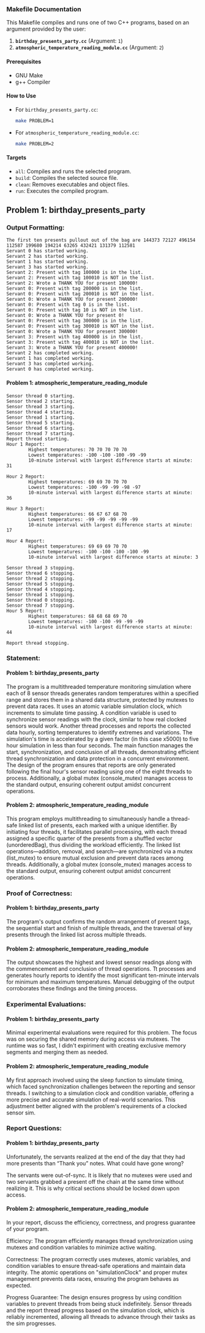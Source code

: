 ### Makefile Documentation

This Makefile compiles and runs one of two C++ programs, based on an argument provided by the user:

1. **`birthday_presents_party.cc`** (Argument: `1`)
2. **`atmospheric_temperature_reading_module.cc`** (Argument: `2`)

#### Prerequisites

- GNU Make
- g++ Compiler

#### How to Use

- For `birthday_presents_party.cc`:
  ```sh
  make PROBLEM=1
  ```
- For `atmospheric_temperature_reading_module.cc`:
  ```sh
  make PROBLEM=2
  ```

#### Targets

- `all`: Compiles and runs the selected program.
- `build`: Compiles the selected source file.
- `clean`: Removes executables and object files.
- `run`: Executes the compiled program.

## Problem 1: birthday_presents_party

### Output Formatting:

```
The first ten presents pullout out of the bag are 144373 72127 496154 112587 199680 194214 63265 432421 131379 112581 
Servant 0 has started working.
Servant 2 has started working.
Servant 1 has started working.
Servant 3 has started working.
Servant 2: Present with tag 100000 is in the list.
Servant 2: Present with tag 100010 is NOT in the list.
Servant 2: Wrote a THANK YOU for present 100000!
Servant 0: Present with tag 200000 is in the list.
Servant 0: Present with tag 200010 is NOT in the list.
Servant 0: Wrote a THANK YOU for present 200000!
Servant 0: Present with tag 0 is in the list.
Servant 0: Present with tag 10 is NOT in the list.
Servant 0: Wrote a THANK YOU for present 0!
Servant 0: Present with tag 300000 is in the list.
Servant 0: Present with tag 300010 is NOT in the list.
Servant 0: Wrote a THANK YOU for present 300000!
Servant 3: Present with tag 400000 is in the list.
Servant 3: Present with tag 400010 is NOT in the list.
Servant 3: Wrote a THANK YOU for present 400000!
Servant 2 has completed working. 
Servant 1 has completed working.
Servant 3 has completed working.
Servant 0 has completed working.
```

#### Problem 1: atmospheric_temperature_reading_module

```
Sensor thread 0 starting.
Sensor thread 2 starting.
Sensor thread 3 starting.
Sensor thread 4 starting.
Sensor thread 1 starting.
Sensor thread 5 starting.
Sensor thread 6 starting.
Sensor thread 7 starting.
Report thread starting.
Hour 1 Report:
        Highest temperatures: 70 70 70 70 70
        Lowest temperatures: -100 -100 -100 -99 -99
        10-minute interval with largest difference starts at minute: 31

Hour 2 Report:
        Highest temperatures: 69 69 70 70 70
        Lowest temperatures: -100 -99 -99 -98 -97
        10-minute interval with largest difference starts at minute: 36

Hour 3 Report:
        Highest temperatures: 66 67 67 68 70
        Lowest temperatures: -99 -99 -99 -99 -99
        10-minute interval with largest difference starts at minute: 17

Hour 4 Report:
        Highest temperatures: 69 69 69 70 70
        Lowest temperatures: -100 -100 -100 -100 -99
        10-minute interval with largest difference starts at minute: 3

Sensor thread 3 stopping.
Sensor thread 6 stopping.
Sensor thread 2 stopping.
Sensor thread 5 stopping.
Sensor thread 4 stopping.
Sensor thread 1 stopping.
Sensor thread 0 stopping.
Sensor thread 7 stopping.
Hour 5 Report:
        Highest temperatures: 68 68 68 69 70
        Lowest temperatures: -100 -100 -99 -99 -99
        10-minute interval with largest difference starts at minute: 44

Report thread stopping.
```

### Statement:

#### Problem 1: birthday_presents_party

The program is a multithreaded temperature monitoring simulation where each of 8 sensor threads generates random temperatures within a specified range and stores them in a shared data structure, protected by mutexes to prevent data races. It uses an atomic variable simulation clock, which increments to simulate time passing. A condition variable is used to synchronize sensor readings with the clock, similar to how real clocked sensors would work. Another thread processes and reports the collected data hourly, sorting temperatures to identify extremes and variations. The simulation's time is accelerated by a given factor (in this case x5000) to five hour simulation in less than four seconds. The main function manages the start, synchronization, and conclusion of all threads, demonstrating efficient thread synchronization and data protection in a concurrent environment. The design of the program ensures that reports are only generated following the final hour's sensor reading using one of the eight threads to process. Additionally, a global mutex (console_mutex) manages access to the standard output, ensuring coherent output amidst concurrent operations.

#### Problem 2: atmospheric_temperature_reading_module

This program employs multithreading to simultaneously handle a thread-safe linked list of presents, each marked with a unique identifier. By initiating four threads, it facilitates parallel processing, with each thread assigned a specific quarter of the presents from a shuffled vector (unorderedBag), thus dividing the workload efficiently. The linked list operations—addition, removal, and search—are synchronized via a mutex (list_mutex) to ensure mutual exclusion and prevent data races among threads. Additionally, a global mutex (console_mutex) manages access to the standard output, ensuring coherent output amidst concurrent operations.

### Proof of Correctness:

#### Problem 1: birthday_presents_party

The program's output confirms the random arrangement of present tags, the sequential start and finish of multiple threads, and the traversal of key presents through the linked list across multiple threads.

#### Problem 2: atmospheric_temperature_reading_module

The output showcases the highest and lowest sensor readings along with the commencement and conclusion of thread operations. Tt processes and generates hourly reports to identify the most significant ten-minute intervals for minimum and maximum temperatures. Manual debugging of the output corroborates these findings and the timing process.

### Experimental Evaluations:

#### Problem 1: birthday_presents_party

Minimal experimental evaluations were required for this problem. The focus was on securing the shared memory during access via mutexes. The runtime was so fast, I didn't expiriment with creating exclusive memory segments and merging them as needed.

#### Problem 2: atmospheric_temperature_reading_module

My first approach involved using the sleep function to simulate timing, which faced synchronization challenges between the reporting and sensor threads. I switching to a simulation clock and condition variable, offering a more precise and accurate simulation of real-world scenarios. This adjustment better aligned with the problem's requirements of a clocked sensor sim.

### Report Questions: ### 

#### Problem 1: birthday_presents_party

Unfortunately, the servants realized at the end of the day that they had more
presents than “Thank you” notes. What could have gone wrong? 

The servants were out-of-sync. It is likely that no mutexes were used and two servants grabbed a present off the chain at the same time without realizing it. This is why critical sections should be locked down upon access.

#### Problem 2: atmospheric_temperature_reading_module

In your report, discuss the efficiency, correctness, and progress guarantee of your program.

Efficiency: The program efficiently manages thread synchronization using mutexes and condition variables to minimize active waiting.

Correctness: The program correctly uses mutexes, atomic variables, and condition variables to ensure thread-safe operations and maintain data integrity. The atomic operations on "simulationClock" and proper mutex management prevents data races, ensuring the program behaves as expected.

Progress Guarantee: The design ensures progress by using condition variables to prevent threads from being stuck indefinitely. Sensor threads and the report thread progress based on the simulation clock, which is reliably incremented, allowing all threads to advance through their tasks as the sim progresses.



